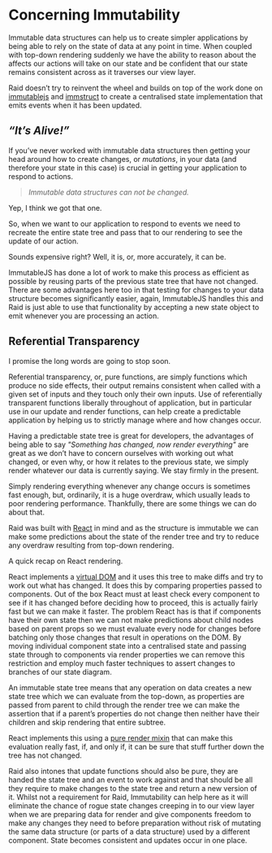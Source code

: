 
# Concerning Immutability

Immutable data structures can help us to create simpler applications by being able to rely on the state of data at any point in time. When coupled with top-down rendering suddenly we have the ability to reason about the affects our actions will take on our state and be confident that our state remains consistent across as it traverses our view layer.

Raid doesn’t try to reinvent the wheel and builds on top of the work done on [immutablejs](https://facebook.github.io/immutable-js/) and [immstruct](https://github.com/omniscientjs/immstruct) to create a centralised state implementation that emits events when it has been updated.

## *“It’s Alive!”*

If you’ve never worked with immutable data structures then getting your head around how to create changes, or *mutations*, in your data (and therefore your state in this case) is crucial in getting your application to respond to actions.

> *Immutable data structures can not be changed.*

Yep, I think we got that one.

So, when we want to our application to respond to events we need to recreate the entire state tree and pass that to our rendering to see the update of our action.

Sounds expensive right? Well, it is, or, more accurately, it can be.

ImmutableJS has done a lot of work to make this process as efficient as possible by reusing parts of the previous state tree that have not changed. There are some advantages here too in that testing for changes to your data structure becomes significantly easier, again, ImmutableJS handles this and Raid is just able to use that functionality by accepting a new state object to emit whenever you are processing an action.

## Referential Transparency

I promise the long words are going to stop soon.

Referential transparency, or, pure functions, are simply functions which produce no side effects, their output remains consistent when called with a given set of inputs and they touch only their own inputs. Use of referentially transparent functions liberally throughout of application, but in particular use in our update and render functions, can help create a predictable application by helping us to strictly manage where and how changes occur.

Having a predictable state tree is great for developers, the advantages of being able to say *"Something has changed, now render everything"* are great as we don’t have to concern ourselves with working out what changed, or even why, or how it relates to the previous state, we simply render whatever our data is currently saying. We stay firmly in the present.

Simply rendering everything whenever any change occurs is sometimes fast enough, but, ordinarily, it is a huge overdraw, which usually leads to poor rendering performance. Thankfully, there are some things we can do about that.

Raid was built with [React](https://facebook.github.io/react/) in mind and as the structure is immutable we can make some predictions about the state of the render tree and try to reduce any overdraw resulting from top-down rendering.

A quick recap on React rendering.

React implements a [virtual DOM](https://facebook.github.io/react/docs/glossary.html) and it uses this tree to make diffs and try to work out what has changed. It does this by comparing properties passed to components. Out of the box React must at least check every component to see if it has changed before deciding how to proceed, this is actually fairly fast but we can make it faster. The problem React has is that if components have their own state then we can not make predictions about child nodes based on parent props so we must evaluate every node for changes before batching only those changes that result in operations on the DOM. By moving individual component state into a centralised state and passing state through to components via render properties we can remove this restriction and employ much faster techniques to assert changes to branches of our state diagram.

An immutable state tree means that any operation on data creates a new state tree which we can evaluate from the top-down, as properties are passed from parent to child through the render tree we can make the assertion that if a parent’s properties do not change then neither have their children and skip rendering that entire subtree.

React implements this using a [pure render mixin](https://facebook.github.io/react/docs/pure-render-mixin.html) that can make this evaluation really fast, if, and only if, it can be sure that stuff further down the tree has not changed.

Raid also intones that update functions should also be pure, they are handed the state tree and an event to work against and that should be all they require to make changes to the state tree and return a new version of it. Whilst not a requirement for Raid, Immutability can help here as it will eliminate the chance of rogue state changes creeping in to our view layer when we are preparing data for render and give components freedom to make any changes they need to before preparation without risk of mutating the same data structure (or parts of a data structure) used by a different component. State becomes consistent and updates occur in one place.
